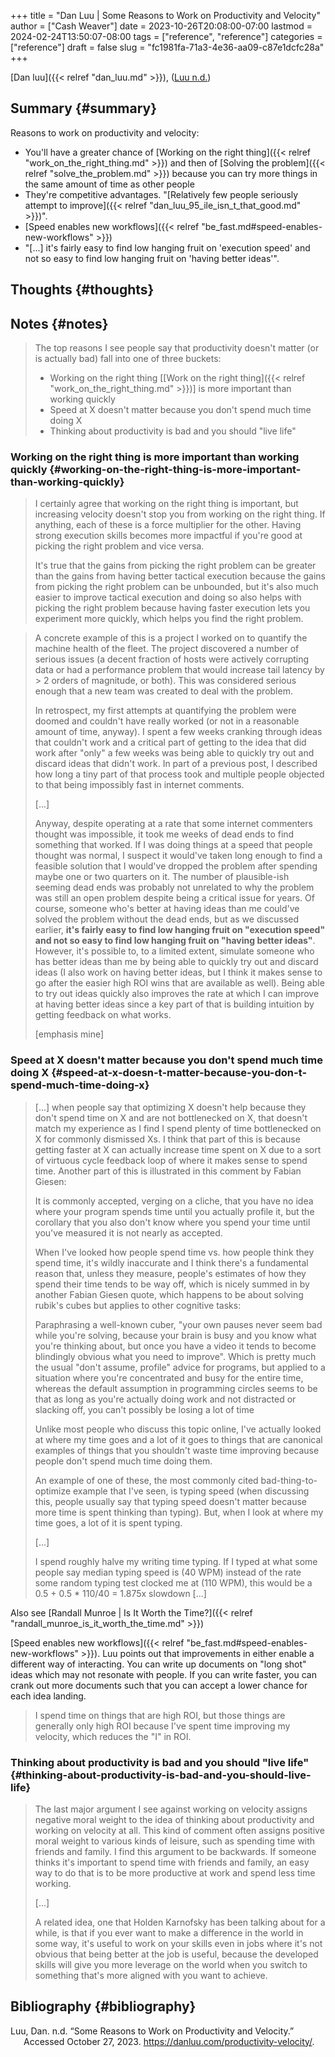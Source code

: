 +++
title = "Dan Luu | Some Reasons to Work on Productivity and Velocity"
author = ["Cash Weaver"]
date = 2023-10-26T20:08:00-07:00
lastmod = 2024-02-24T13:50:07-08:00
tags = ["reference", "reference"]
categories = ["reference"]
draft = false
slug = "fc1981fa-71a3-4e36-aa09-c87e1dcfc28a"
+++

[Dan luu]({{< relref "dan_luu.md" >}}), (<a href="#citeproc_bib_item_1">Luu n.d.</a>)


## Summary {#summary}

Reasons to work on productivity and velocity:

-   You'll have a greater chance of [Working on the right thing]({{< relref "work_on_the_right_thing.md" >}}) and then of [Solving the problem]({{< relref "solve_the_problem.md" >}}) because you can try more things in the same amount of time as other people
-   They're competitive advantages. "[Relatively few people seriously attempt to improve]({{< relref "dan_luu_95_ile_isn_t_that_good.md" >}})".
-   [Speed enables new workflows]({{< relref "be_fast.md#speed-enables-new-workflows" >}})
-   "[...] it's fairly easy to find low hanging fruit on 'execution speed' and not so easy to find low hanging fruit on 'having better ideas'".


## Thoughts {#thoughts}


## Notes {#notes}

> The top reasons I see people say that productivity doesn't matter (or is actually bad) fall into one of three buckets:
>
> -   Working on the right thing [[Work on the right thing]({{< relref "work_on_the_right_thing.md" >}})] is more important than working quickly
> -   Speed at X doesn't matter because you don't spend much time doing X
> -   Thinking about productivity is bad and you should "live life"


### Working on the right thing is more important than working quickly {#working-on-the-right-thing-is-more-important-than-working-quickly}

> I certainly agree that working on the right thing is important, but increasing velocity doesn't stop you from working on the right thing. If anything, each of these is a force multiplier for the other. Having strong execution skills becomes more impactful if you're good at picking the right problem and vice versa.
>
> It's true that the gains from picking the right problem can be greater than the gains from having better tactical execution because the gains from picking the right problem can be unbounded, but it's also much easier to improve tactical execution and doing so also helps with picking the right problem because having faster execution lets you experiment more quickly, which helps you find the right problem.

<!--quoteend-->

> A concrete example of this is a project I worked on to quantify the machine health of the fleet. The project discovered a number of serious issues (a decent fraction of hosts were actively corrupting data or had a performance problem that would increase tail latency by &gt; 2 orders of magnitude, or both). This was considered serious enough that a new team was created to deal with the problem.
>
> In retrospect, my first attempts at quantifying the problem were doomed and couldn't have really worked (or not in a reasonable amount of time, anyway). I spent a few weeks cranking through ideas that couldn't work and a critical part of getting to the idea that did work after "only" a few weeks was being able to quickly try out and discard ideas that didn't work. In part of a previous post, I described how long a tiny part of that process took and multiple people objected to that being impossibly fast in internet comments.
>
> [...]
>
> Anyway, despite operating at a rate that some internet commenters thought was impossible, it took me weeks of dead ends to find something that worked. If I was doing things at a speed that people thought was normal, I suspect it would've taken long enough to find a feasible solution that I would've dropped the problem after spending maybe one or two quarters on it. The number of plausible-ish seeming dead ends was probably not unrelated to why the problem was still an open problem despite being a critical issue for years. Of course, someone who's better at having ideas than me could've solved the problem without the dead ends, but as we discussed earlier, **it's fairly easy to find low hanging fruit on "execution speed" and not so easy to find low hanging fruit on "having better ideas"**. However, it's possible to, to a limited extent, simulate someone who has better ideas than me by being able to quickly try out and discard ideas (I also work on having better ideas, but I think it makes sense to go after the easier high ROI wins that are available as well). Being able to try out ideas quickly also improves the rate at which I can improve at having better ideas since a key part of that is building intuition by getting feedback on what works.
>
> [emphasis mine]


### Speed at X doesn't matter because you don't spend much time doing X {#speed-at-x-doesn-t-matter-because-you-don-t-spend-much-time-doing-x}

> [...] when people say that optimizing X doesn't help because they don't spend time on X and are not bottlenecked on X, that doesn't match my experience as I find I spend plenty of time bottlenecked on X for commonly dismissed Xs. I think that part of this is because getting faster at X can actually increase time spent on X due to a sort of virtuous cycle feedback loop of where it makes sense to spend time. Another part of this is illustrated in this comment by Fabian Giesen:
>
> <div class="quote2">
>
> It is commonly accepted, verging on a cliche, that you have no idea where your program spends time until you actually profile it, but the corollary that you also don't know where you spend your time until you've measured it is not nearly as accepted.
>
> </div>
>
> When I've looked how people spend time vs. how people think they spend time, it's wildly inaccurate and I think there's a fundamental reason that, unless they measure, people's estimates of how they spend their time tends to be way off, which is nicely summed in by another Fabian Giesen quote, which happens to be about solving rubik's cubes but applies to other cognitive tasks:
>
> <div class="quote2">
>
> Paraphrasing a well-known cuber, "your own pauses never seem bad while you're solving, because your brain is busy and you know what you're thinking about, but once you have a video it tends to become blindingly obvious what you need to improve". Which is pretty much the usual "don't assume, profile" advice for programs, but applied to a situation where you're concentrated and busy for the entire time, whereas the default assumption in programming circles seems to be that as long as you're actually doing work and not distracted or slacking off, you can't possibly be losing a lot of time
>
> </div>
>
> Unlike most people who discuss this topic online, I've actually looked at where my time goes and a lot of it goes to things that are canonical examples of things that you shouldn't waste time improving because people don't spend much time doing them.
>
> An example of one of these, the most commonly cited bad-thing-to-optimize example that I've seen, is typing speed (when discussing this, people usually say that typing speed doesn't matter because more time is spent thinking than typing). But, when I look at where my time goes, a lot of it is spent typing.
>
> [...]
>
> I spend roughly halve my writing time typing. If I typed at what some people say median typing speed is (40 WPM) instead of the rate some random typing test clocked me at (110 WPM), this would be a 0.5 + 0.5 \* 110/40 = 1.875x slowdown [...]

Also see [Randall Munroe | Is It Worth the Time?]({{< relref "randall_munroe_is_it_worth_the_time.md" >}})

[Speed enables new workflows]({{< relref "be_fast.md#speed-enables-new-workflows" >}}). Luu points out that improvements in either enable a different way of interacting. You can write up documents on "long shot" ideas which may not resonate with people. If you can write faster, you can crank out more documents such that you can accept a lower chance for each idea landing.

> I spend time on things that are high ROI, but those things are generally only high ROI because I've spent time improving my velocity, which reduces the "I" in ROI.


### Thinking about productivity is bad and you should "live life" {#thinking-about-productivity-is-bad-and-you-should-live-life}

> The last major argument I see against working on velocity assigns negative moral weight to the idea of thinking about productivity and working on velocity at all. This kind of comment often assigns positive moral weight to various kinds of leisure, such as spending time with friends and family. I find this argument to be backwards. If someone thinks it's important to spend time with friends and family, an easy way to do that is to be more productive at work and spend less time working.
>
> [...]
>
> A related idea, one that Holden Karnofsky has been talking about for a while, is that if you ever want to make a difference in the world in some way, it's useful to work on your skills even in jobs where it's not obvious that being better at the job is useful, because the developed skills will give you more leverage on the world when you switch to something that's more aligned with you want to achieve.


## Bibliography {#bibliography}

<style>.csl-entry{text-indent: -1.5em; margin-left: 1.5em;}</style><div class="csl-bib-body">
  <div class="csl-entry"><a id="citeproc_bib_item_1"></a>Luu, Dan. n.d. “Some Reasons to Work on Productivity and Velocity.” Accessed October 27, 2023. <a href="https://danluu.com/productivity-velocity/">https://danluu.com/productivity-velocity/</a>.</div>
</div>
